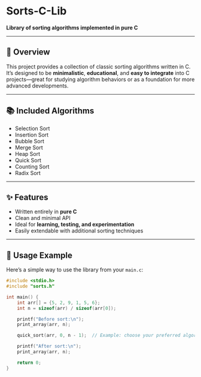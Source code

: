 # Sorts-C-Lib

**Library of sorting algorithms implemented in pure C**

---

## 📌 Overview

This project provides a collection of classic sorting algorithms written in C.  
It’s designed to be **minimalistic**, **educational**, and **easy to integrate** into C projects—great for studying algorithm behaviors or as a foundation for more advanced developments.

---

## 📚 Included Algorithms

- Selection Sort  
- Insertion Sort  
- Bubble Sort  
- Merge Sort  
- Heap Sort  
- Quick Sort  
- Counting Sort  
- Radix Sort  

---

## ✨ Features

- Written entirely in **pure C**  
- Clean and minimal API  
- Ideal for **learning, testing, and experimentation**  
- Easily extendable with additional sorting techniques  

---

## 🚀 Usage Example

Here’s a simple way to use the library from your `main.c`:

```c
#include <stdio.h>
#include "sorts.h"

int main() {
    int arr[] = {5, 2, 9, 1, 5, 6};
    int n = sizeof(arr) / sizeof(arr[0]);

    printf("Before sort:\n");
    print_array(arr, n);

    quick_sort(arr, 0, n - 1);  // Example: choose your preferred algorithm

    printf("After sort:\n");
    print_array(arr, n);

    return 0;
}
